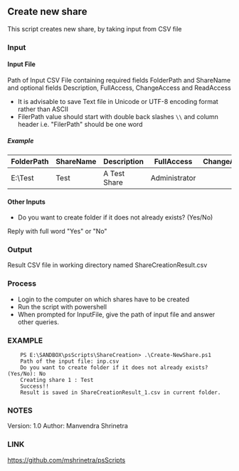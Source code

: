 ## Create new share

This script creates new share, by taking input from CSV file

### Input

#### Input File

Path of Input CSV File containing required fields FolderPath and ShareName and optional fields Description, FullAccess, ChangeAccess and ReadAccess

* It is advisable to save Text file in Unicode or UTF-8 encoding format rather than ASCII
* FilerPath value should start with double back slashes `\\` and column header i.e. "FilerPath" should be one word

##### Example

| FolderPath | ShareName | Description | FullAccess | ChangeAccess | ReadAccess |
----------|---------|-----------|----------|------------|----------|
| E:\\Test | Test | A Test Share | Administrator |  |  |

#### Other Inputs

* Do you want to create folder if it does not already exists? (Yes/No)

Reply with full word "Yes" or "No"


### Output

Result CSV file in working directory named ShareCreationResult.csv

### Process

* Login to the computer on which shares have to be created
* Run the script with powershell
* When prompted for InputFile, give the path of input file and answer other queries.

### EXAMPLE

```
    PS E:\SANDBOX\psScripts\ShareCreation> .\Create-NewShare.ps1
    Path of the input file: inp.csv
    Do you want to create folder if it does not already exists? (Yes/No): No
    Creating share 1 : Test
    Success!!
    Result is saved in ShareCreationResult_1.csv in current folder.
```

### NOTES

Version: 1.0
Author: Manvendra Shrinetra

### LINK

https://github.com/mshrinetra/psScripts
